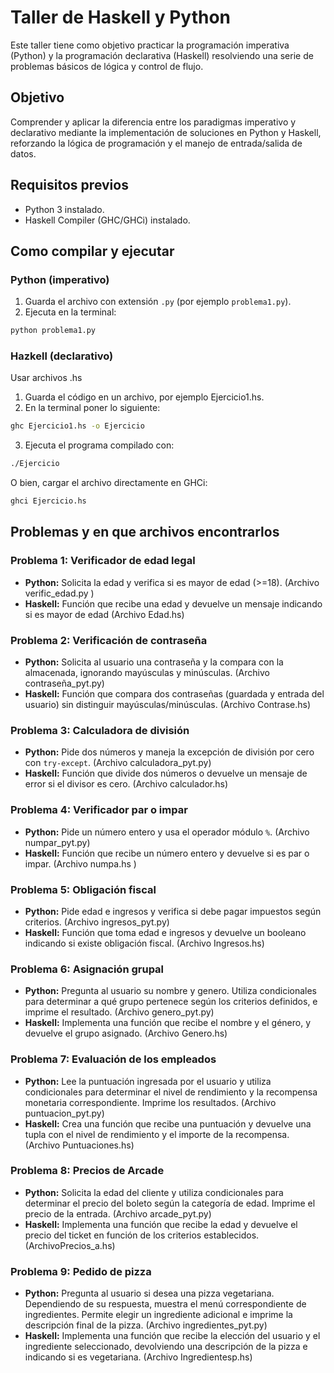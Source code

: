 # Taller de Haskell y Python
Este taller tiene como objetivo practicar la programación imperativa (Python) y la programación declarativa (Haskell) resolviendo una serie de problemas básicos de lógica y control de flujo.

## Objetivo

Comprender y aplicar la diferencia entre los paradigmas imperativo y declarativo mediante la implementación de soluciones en Python y Haskell, reforzando la lógica de programación y el manejo de entrada/salida de datos.

## Requisitos previos 
- Python 3 instalado.
- Haskell Compiler (GHC/GHCi) instalado.

##  Como compilar y ejecutar  

###  Python (imperativo)  

1. Guarda el archivo con extensión `.py` (por ejemplo `problema1.py`).  
2. Ejecuta en la terminal:  

 ```bash
 python problema1.py
  ```
### Hazkell (declarativo)
Usar archivos .hs
1. Guarda el código en un archivo, por ejemplo Ejercicio1.hs.
2. En la terminal poner lo siguiente:
 ```bash
ghc Ejercicio1.hs -o Ejercicio
 ```
3. Ejecuta el programa compilado con:

```bash
./Ejercicio
```
O bien, cargar el archivo directamente en GHCi:
```bash
ghci Ejercicio.hs
```

##  Problemas y en que archivos encontrarlos 

###  Problema 1: Verificador de edad legal  
- **Python:** Solicita la edad y verifica si es mayor de edad (>=18). (Archivo verific_edad.py )
- **Haskell:** Función que recibe una edad y devuelve un mensaje indicando si es mayor de edad (Archivo Edad.hs)

###  Problema 2: Verificación de contraseña  
- **Python:** Solicita al usuario una contraseña y la compara con la almacenada, ignorando mayúsculas y minúsculas. (Archivo contraseña_pyt.py)
- **Haskell:** Función que compara dos contraseñas (guardada y entrada del usuario) sin distinguir mayúsculas/minúsculas. (Archivo Contrase.hs)

### Problema 3: Calculadora de división  
- **Python:** Pide dos números y maneja la excepción de división por cero con `try-except`. (Archivo calculadora_pyt.py)
- **Haskell:** Función que divide dos números o devuelve un mensaje de error si el divisor es cero. (Archivo calculador.hs)

###  Problema 4: Verificador par o impar  
- **Python:** Pide un número entero y usa el operador módulo `%`.  (Archivo numpar_pyt.py) 
- **Haskell:** Función que recibe un número entero y devuelve si es par o impar.  (Archivo numpa.hs )

###  Problema 5: Obligación fiscal  
- **Python:** Pide edad e ingresos y verifica si debe pagar impuestos según criterios.  (Archivo ingresos_pyt.py) 
- **Haskell:** Función que toma edad e ingresos y devuelve un booleano indicando si existe obligación fiscal.  (Archivo Ingresos.hs) 

###  Problema 6: Asignación grupal  
- **Python:** Pregunta al usuario su nombre y genero. Utiliza condicionales para determinar a qué grupo pertenece según los criterios definidos, e imprime el resultado.  (Archivo genero_pyt.py) 
- **Haskell:** Implementa una función que recibe el nombre y el género, y devuelve el grupo asignado. (Archivo 
Genero.hs)

### Problema 7: Evaluación de los empleados
- **Python:** Lee la puntuación ingresada por el usuario y utiliza condicionales para determinar el nivel de rendimiento y la recompensa monetaria correspondiente. Imprime los resultados. (Archivo puntuacion_pyt.py)  
- **Haskell:** Crea una función que recibe una puntuación y devuelve una tupla con el nivel de rendimiento y el importe de la recompensa. (Archivo Puntuaciones.hs)

### Problema 8: Precios de Arcade
- **Python:** Solicita la edad del cliente y utiliza condicionales para determinar el precio del boleto según la categoría de edad. Imprime el precio de la entrada. (Archivo arcade_pyt.py)  
- **Haskell:** Implementa una función que recibe la edad y devuelve el precio del ticket en función de los criterios establecidos. (ArchivoPrecios_a.hs)

### Problema 9: Pedido de pizza
- **Python:** Pregunta al usuario si desea una pizza vegetariana. Dependiendo de su respuesta, muestra el menú correspondiente de ingredientes. Permite elegir un ingrediente adicional e imprime la descripción final de la pizza. (Archivo ingredientes_pyt.py)  
- **Haskell:** Implementa una función que recibe la elección del usuario y el ingrediente seleccionado, devolviendo una descripción de la pizza e indicando si es vegetariana. (Archivo Ingredientesp.hs)





   
